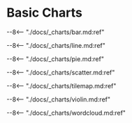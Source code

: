 # Basic Charts

--8<-- "./docs/_charts/bar.md:ref"

--8<-- "./docs/_charts/line.md:ref"

--8<-- "./docs/_charts/pie.md:ref"

--8<-- "./docs/_charts/scatter.md:ref"

--8<-- "./docs/_charts/tilemap.md:ref"

--8<-- "./docs/_charts/violin.md:ref"

--8<-- "./docs/_charts/wordcloud.md:ref"